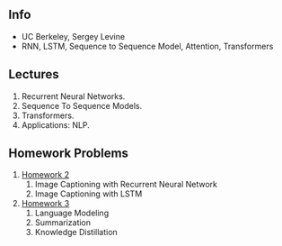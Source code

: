 ## Info
- UC Berkeley, Sergey Levine
- RNN, LSTM, Sequence to Sequence Model, Attention, Transformers

## Lectures
1. Recurrent Neural Networks.
2. Sequence To Sequence Models.
3. Transformers.
4. Applications: NLP.

## Homework Problems
1. [Homework 2](https://github.com/cs182sp21/cs182_hw2_student)
    1. Image Captioning with Recurrent Neural Network
    2. Image Captioning with LSTM
2. [Homework 3](https://github.com/cs182sp21/hw3_public)
    1. Language Modeling
    2. Summarization
    3. Knowledge Distillation
